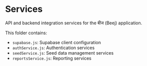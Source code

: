 # Services

API and backend integration services for the बीज (Beej) application.

This folder contains:
- `supabase.js`: Supabase client configuration
- `authService.js`: Authentication services
- `seedService.js`: Seed data management services
- `reportsService.js`: Reporting services
